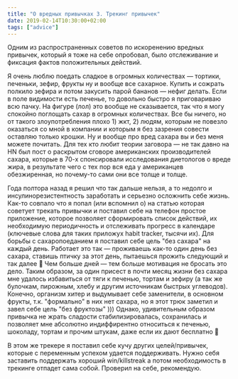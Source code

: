 ```yaml
---
title: "О вредных привычках 3. Трекинг привычек"
date: 2019-02-14T10:30:00+02:00
tags: ["advice"]
---
```


Одним из распространенных советов по искоренению вредных привычек, который я тоже на себе опробовал, было отслеживание и фиксация фактов положительных действий. 

Я очень люблю поедать сладкое в огромных количествах — тортики, печеньки, зефир, фрукты ну и вообще все сахарное. Купить и сожрать полкило зефира и потом закусить парой бананов — нефиг делать. Если в поле видимости есть печенье, то довольно быстро я приговариваю всю пачку. На фигуре (лол) это вообще не сказывается, так что я могу спокойно поглощать сахар в огромных количествах. Все бы ничего, но от такого злоупотребления плохо 1) жкт, 2) людям, которым не повезло оказаться со мной в компании и которым я без зазрения совести оставляю только крошки. Ну и вообще про вред сахара вы и без меня можете почитать. Для тех кто любит теории заговора — не так давно на HN был пост о раскрытом сговоре американских производителей сахара, которые в 70-х спонсировали исследования диетологов о вреде жира, в результате чего с тех пор вся еда у американцев обезжиренная, но почему-то сами они все толще и толще. 

Года полтора назад я решил что так дальше нельзя, а то недолго и инсулинорезистентность заработать и серьезно осложнить себе жизнь. Как-то совпало что я попал (или вспомнил о) на статью которая советует трекать привычки и поставил себе на телефон простое приложение, которое позволяет сформировать список действий, их необходимую периодичность и отслеживать прогресс в календаре (ключевые слова для таких приложух habit tracker, тысячи их). Для борьбы с сахаропоеданием я поставил себе цель "без сахара" на каждый день. Работает это так — проживаешь как-то один день без сахара, ставишь птичку за этот день, пытаешься прожить следующий и так далее 🙂 Чем больше дней — тем больше мотивация не бросать это дело. Таким образом, за один присест в почти месяц жизни без сахара мне удалось избавиться от тяги к печенью, тортам и зефиру (а так же булочкам, пирожным, хлебу и другим источникам быстрых углеводов). Конечно, организм хитер и выдумывает себе заменители, в основном фрукты, т.к. "формально" в них нет сахара, но я этот трюк заметил и завел себе цель "без фруктозы" ))) Однако, удивительным образом привычка не жрать сладости стабилизировалась, сохранилась и позволяет мне абсолютно индиффирентно относиться к печенью, шоколаду, тортам и прочим штукам, даже если их дают бесплатно 🙂 

В этом же трекере я поставил себе кучу других целей/привычек, которые с переменным успехом удается поддерживать. Нужно себя заставить поддержать хороший win/killstreak а потом необходимость в трекинге отпадет сама собой. Проверил на себе, рекомендую.
